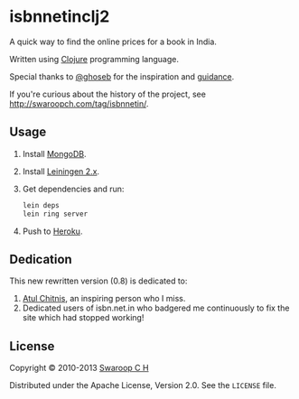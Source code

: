 # isbnnetinclj2 #

A quick way to find the online prices for a book in India.

Written using [Clojure](http://clojure.org) programming language.

Special thanks to [@ghoseb](https://twitter.com/ghoseb) for the
inspiration and [guidance](https://github.com/ghoseb/isbn.clj/blob/master/src/isbn/core.clj).

If you're curious about the history of the project, see <http://swaroopch.com/tag/isbnnetin/>.

## Usage ##

1. Install [MongoDB](http://www.mongodb.org).
2. Install [Leiningen 2.x](http://leiningen.org/).
3. Get dependencies and run:

    ```bash
    lein deps
    lein ring server
    ```
4. Push to [Heroku](http://www.heroku.com).

## Dedication ##

This new rewritten version (0.8) is dedicated to:

1. [Atul Chitnis](http://www.nextbigwhat.com/atul-chitnis-obituary-297/),
   an inspiring person who I miss.
2. Dedicated users of isbn.net.in who badgered me continuously to fix
   the site which had stopped working!

## License ##

Copyright © 2010-2013 [Swaroop C H](http://swaroopch.com)

Distributed under the Apache License, Version 2.0. See the `LICENSE` file.
